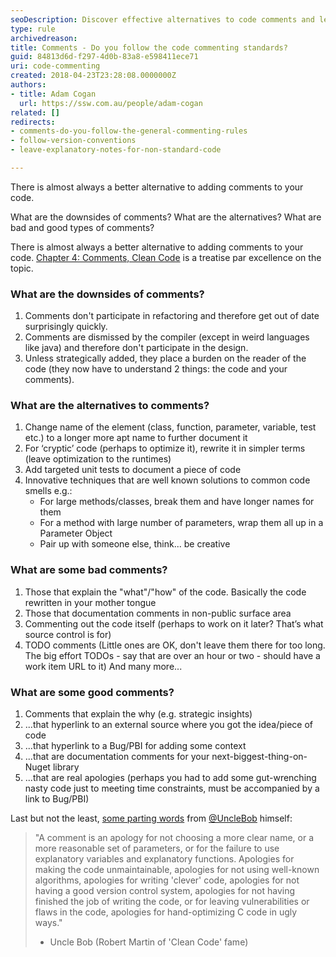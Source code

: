 ```yaml
---
seoDescription: Discover effective alternatives to code comments and learn how to write cleaner, maintainable code with insights from Clean Code and Robert Martin (Uncle Bob).
type: rule
archivedreason: 
title: Comments - Do you follow the code commenting standards?
guid: 84813d6d-f297-4d0b-83a8-e598411ece71
uri: code-commenting
created: 2018-04-23T23:28:08.0000000Z
authors:
- title: Adam Cogan
  url: https://ssw.com.au/people/adam-cogan
related: []
redirects:
- comments-do-you-follow-the-general-commenting-rules
- follow-version-conventions
- leave-explanatory-notes-for-non-standard-code

---
```


There is almost always a better alternative to adding comments to your code.

What are the downsides of comments? What are the alternatives? What are bad and good types of comments?

<!--endintro-->

There is almost always a better alternative to adding comments to your code. [Chapter 4: Comments, Clean Code](https://www.amazon.ca/Clean-Code-Handbook-Software-Craftsmanship-ebook/dp/B001GSTOAM) is a treatise par excellence on the topic.

### What are the downsides of comments?

1. Comments don't participate in refactoring and therefore get out of date surprisingly quickly.
2. Comments are dismissed by the compiler (except in weird languages like java) and therefore don't participate in the design.
3. Unless strategically added, they place a burden on the reader of the code (they now have to understand 2 things: the code and your comments).

### What are the alternatives to comments?

1. Change name of the element (class, function, parameter, variable, test etc.) to a longer more apt name to further document it
2. For ‘cryptic’ code (perhaps to optimize it), rewrite it in simpler terms (leave optimization to the runtimes)
3. Add targeted unit tests to document a piece of code
4. Innovative techniques that are well known solutions to common code smells e.g.:
    * For large methods/classes, break them and have longer names for them
    * For a method with large number of parameters, wrap them all up in a Parameter Object
    * Pair up with someone else, think... be creative

### What are some **bad** comments?

1. Those that explain the "what"/"how" of the code. Basically the code rewritten in your mother tongue
2. Those that documentation comments in non-public surface area
3. Commenting out the code itself (perhaps to work on it later? That’s what source control is for)
4. TODO comments (Little ones are OK, don't leave them there for too long. The big effort TODOs - say that are over an hour or two - should have a work item URL to it)
   And many more...

### What are some **good** comments?

1. Comments that explain the why (e.g. strategic insights)
2. ...that hyperlink to an external source where you got the idea/piece of code
3. ...that hyperlink to a Bug/PBI for adding some context
4. ...that are documentation comments for your next-biggest-thing-on-Nuget library
5. ...that are real apologies (perhaps you had to add some gut-wrenching nasty code just to meeting time constraints, must be accompanied by a link to Bug/PBI)

Last but not the least, [some parting words](http://butunclebob.com/ArticleS.TimOttinger.ApologizeIncode) from [@UncleBob](https://twitter.com/unclebobmartin) himself:

> "A comment is an apology for not choosing a more clear name, or a more reasonable set of parameters, or for the failure to use explanatory variables and explanatory functions. Apologies for making the code unmaintainable, apologies for not using well-known algorithms, apologies for writing 'clever' code, apologies for not having a good version control system, apologies for not having finished the job of writing the code, or for leaving vulnerabilities or flaws in the code, apologies for hand-optimizing C code in ugly ways."
>
> * Uncle Bob (Robert Martin of 'Clean Code' fame)
